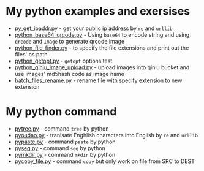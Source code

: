 # My python examples and exersises

+ [py_get_ipaddr.py](python_example/py_get_ipaddr.py)  - get your public ip address by ` re ` and ` urllib `
+ [python_base64_qrcode.py](python_example/python_base64_qrcode.py)  - Using ` base64 ` to encode string and using ` qrcode ` and ` Image ` to generate qrcode image
+ [python_file_finder.py](python_example/python_file_finder.py)  - to specify the file extensions and print out the files' os.path .
+ [python_getopt.py](python_example/python_getopt.py)  - ` getopt ` options test 
+ [python_qiniu_image_upload.py](python_example/python_qiniu_image_upload.py)  - upload images into qiniu bucket and use images' md5hash code as image name
+ [batch_files_rename.py](python_example/batch_files_rename.py)  - rename file with specify extension to new extension

# My python command

+ [pytree.py](python_example/pytree.py)  - command ` tree ` by python
+ [pyoudao.py](python_example/pyoudao.py)  - tranlsate Enghlish characters into English by ` re ` and ` urllib `
+ [pypaste.py](python_example/pypaste.py)  - command ` paste ` by python
+ [pyseq.py](python_example/pyseq.py)  - command ` seq ` by python
+ [pymkdir.py](python_example/pymkdir.py)  - command ` mkdir ` by python
+ [pycopy_file.py](python_example/pycopy_file.py)  - command ` copy ` but only work on file from SRC to DEST
